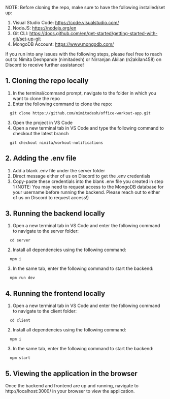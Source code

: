 NOTE: Before cloning the repo, make sure to have the following installed/set up:

1. Visual Studio Code: https://code.visualstudio.com/
2. NodeJS: https://nodejs.org/en
3. Git CLI: https://docs.github.com/en/get-started/getting-started-with-git/set-up-git
4. MongoDB Account: https://www.mongodb.com/

If you run into any issues with the following steps, please feel free to reach out to Nimita Deshpande (nimitadesh) or Nirranjan Akilan (n2akilan458) on Discord to receive further assistance!

## 1. Cloning the repo locally

1. In the terminal/command prompt, navigate to the folder in which you want to clone the repo
2. Enter the following command to clone the repo:

```
  git clone https://github.com/nimitadesh/office-workout-app.git
```

3. Open the project in VS Code
4. Open a new terminal tab in VS Code and type the following command to checkout the latest branch

```
  git checkout nimita/workout-notifications
```

## 2. Adding the .env file

1. Add a blank .env file under the server folder
2. Direct message either of us on Discord to get the .env credentials
3. Copy-paste these credentials into the blank .env file you created in step 1 (NOTE: You may need to request access to the MongoDB database for your username before running the backend. Please reach out to either of us on Discord to request access!)

## 3. Running the backend locally

1. Open a new terminal tab in VS Code and enter the following command to navigate to the server folder:

```
  cd server
```

2. Install all dependencies using the following command:

```
  npm i
```

3. In the same tab, enter the following command to start the backend:

```
  npm run dev
```

## 4. Running the frontend locally

1. Open a new terminal tab in VS Code and enter the following command to navigate to the client folder:

```
  cd client
```

2. Install all dependencies using the following command:

```
  npm i
```

3. In the same tab, enter the following command to start the backend:

```
  npm start
```

## 5. Viewing the application in the browser

Once the backend and frontend are up and running, navigate to http://localhost:3000/ in your browser to view the application.
